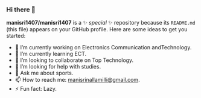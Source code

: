 ### Hi there 👋
**manisri1407/manisri1407** is a ✨ _special_ ✨ repository because its `README.md` (this file) appears on your GitHub profile.
Here are some ideas to get you started:
- 🔭 I’m currently working on Electronics Communication andTechnology.
- 🌱 I’m currently learning ECT.
- 👯 I’m looking to collaborate on Top Technology.
- 🤔 I’m looking for help with studies.
- 💬 Ask me about sports.
- 📫 How to reach me: manisrinallamilli@gmail.com.
- ⚡ Fun fact: Lazy.
